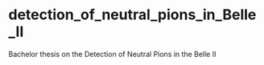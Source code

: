 # detection_of_neutral_pions_in_Belle_II
Bachelor thesis on the Detection of Neutral Pions in the Belle II
